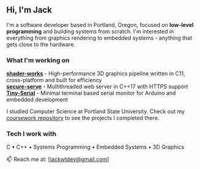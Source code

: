 ## Hi, I'm Jack

I'm a software developer based in Portland, Oregon, focused on **low-level programming** and building systems from scratch. I'm interested in everything from graphics rendering to embedded systems - anything that gets close to the hardware.

### What I'm working on

**[shader-works](https://github.com/jackwthake/shader-works)** - High-performance 3D graphics pipeline written in C11, cross-platform and built for efficiency  
**[secure-serve](https://github.com/jackwthake/secure-server)** - Multithreaded web server in C++17 with HTTPS support  
**[Tiny-Serial](https://github.com/jackwthake/tiny-Serial)** - Minimal terminal based serial monitor for Arduino and embedded development

I studied Computer Science at Portland State University. Check out my [coursework repository](https://github.com/jackwthake/psu-computer-science) to see the projects I completed there.

### Tech I work with
C • C++ • Systems Programming • Embedded Systems • 3D Graphics

📫 Reach me at: [jackwtdev@gmail.com]
